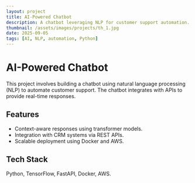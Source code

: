 ```yaml
---
layout: project
title: AI-Powered Chatbot
description: A chatbot leveraging NLP for customer support automation.
thumbnail: /assets/images/projects/th_1.jpg
date: 2025-09-05
tags: [AI, NLP, automation, Python]
---
```

<h1 class="text-3xl font-mono font-bold mb-6">AI-Powered Chatbot</h1>
<div class="prose dark:prose-invert max-w-none">
  <p class="font-sans">This project involves building a chatbot using natural language processing (NLP) to automate customer support. The chatbot integrates with APIs to provide real-time responses.</p>
  
  <h2 class="font-mono">Features</h2>
  <ul class="font-sans">
    <li>Context-aware responses using transformer models.</li>
    <li>Integration with CRM systems via REST APIs.</li>
    <li>Scalable deployment using Docker and AWS.</li>
  </ul>
  
  <h2 class="font-mono">Tech Stack</h2>
  <p class="font-sans">Python, TensorFlow, FastAPI, Docker, AWS.</p>
</div>